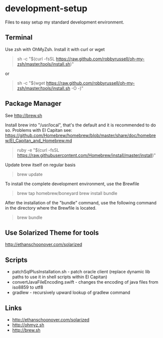 development-setup
===================

Files to easy setup my standard development environment.

Terminal
---------
Use zsh with OhMyZsh. Install it with curl or wget

> sh -c "$(curl -fsSL https://raw.github.com/robbyrussell/oh-my-zsh/master/tools/install.sh)"

or
> sh -c "$(wget https://raw.github.com/robbyrussell/oh-my-zsh/master/tools/install.sh -O -)"

Package Manager
---------------

See http://brew.sh

Install brew into "/usr/local", that's the default and it is recommended to do so.
Problems with El Capitan see: 
https://github.com/Homebrew/homebrew/blob/master/share/doc/homebrew/El_Capitan_and_Homebrew.md

> ruby -e "$(curl -fsSL https://raw.githubusercontent.com/Homebrew/install/master/install)"

Update brew itself on regular basis
> brew update

To install the complete development environment, use the Brewfile 
> brew tap homebrew/boneyard
> brew install bundle

After the installation of the "bundle" command, use the following command in the directory where the Brewfile is located.
> brew bundle 

Use Solarized Theme for tools
-----------------------------
http://ethanschoonover.com/solarized

Scripts
-------
* patchSqlPlusInstallation.sh - patch oracle client (replace dynamic lib paths to use it in shell scripts within El Capitan)
* convertJavaFileEncoding.swift - changes the encoding of java files from iso8859 to utf8
* gradlew - recursively upward lookup of gradlew command

Links
------
* http://ethanschoonover.com/solarized
* http://ohmyz.sh
* http://brew.sh



